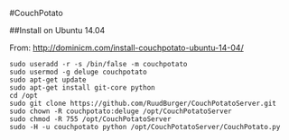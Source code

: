 #CouchPotato

##Install on Ubuntu 14.04

From: http://dominicm.com/install-couchpotato-ubuntu-14-04/

```
sudo useradd -r -s /bin/false -m couchpotato
sudo usermod -g deluge couchpotato
sudo apt-get update
sudo apt-get install git-core python
cd /opt
sudo git clone https://github.com/RuudBurger/CouchPotatoServer.git
sudo chown -R couchpotato:deluge /opt/CouchPotatoServer
sudo chmod -R 755 /opt/CouchPotatoServer
sudo -H -u couchpotato python /opt/CouchPotatoServer/CouchPotato.py
```

